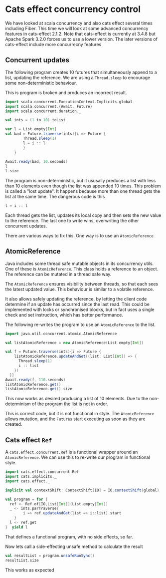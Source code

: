 # Cats effect concurrency control

We have looked at scala concurrency and also cats effect several times including Fiber.
This time we will look at some advanced concurrency features in cats-effect 2.1.2.
Note that cats-effect is currently at 3.4.8 but Apache Spark 3.2.0 forces us to use a lower version.
The later versions of cats-effect include more concurrecny features

## Concurrent updates

The following program creates 10 futures that simultaneously append to a list, updating the reference.
We are using a `Thread.sleep` to encourage some non-deterministic behaviour.

This is program is broken and produces an incorrect result.

```scala mdoc
import scala.concurrent.ExecutionContext.Implicits.global
import scala.concurrent.{Await, Future}
import scala.concurrent.duration._

val ints = (1 to 10).toList

var l = List.empty[Int]
val bad = Future.traverse(ints){i => Future {
        Thread.sleep(1)
        l = i :: l
        }
    }
  
Await.ready(bad, 10.seconds)
l
l.size
```

The program is non-deterministic, but it ususally preduces a list with less than 10 elements even though the list was
appended 10 times.
This problem is called a "lost update". 
It happens because more than one thread gets the list at the same time.
The dangerous code is this
```scala
l = i :: l
```
Each thread gets the list, updates its local copy and then sets the new value to the reference.
The last one to write wins, overwriting the other concurrent updates.

There are various ways to fix this.
One way is to use an `AtomicReference`

## AtomicReference

Java includes some thread safe mutable objects in its concurrency utils.
One of these is `AtomicReference`.
This class holds a reference to an object.
The reference can be mutated in a thread safe way.

The `AtomicReference` ensures visibility between threads, so that each sees the latest updated value.
This behaviour is similar to a volatile reference.

It also allows safely updating the reference, by letting the client code determine if an update has occurred since the
last read.
This could be implemented with locks or synchronised blocks, but in fact uses a single check and set instruction, which
has better performance.

The following re-writes the program to use an `AtomicReference` to the list.

```scala mdoc:silent
import java.util.concurrent.atomic.AtomicReference

val listAtomicReference = new AtomicReference(List.empty[Int])
```
```scala mdoc
val f = Future.traverse(ints){i => Future {
    listAtomicReference.updateAndGet((list: List[Int]) => {
      Thread.sleep(1)
      i :: list
    })
  }}
Await.ready(f, 110.seconds)
listAtomicReference.get()
listAtomicReference.get().size
```

This now works as desired producing a list of 10 elements.
Due to the non-determinism of the program the list is not in order.

This is correct code, but it is not functional in style.
The `AtomicReference` allows mutation, and the `Futures` start executing as soon as they are created.

## Cats effect `Ref`

A `cats.effect.concurrent.Ref` is a functional wrapper around an `AtomicReference`.
We can use this to re-write our program in functional style.

```scala mdoc
import cats.effect.concurrent.Ref
import cats.implicits._
import cats.effect._

implicit val contextShift: ContextShift[IO] = IO.contextShift(global)

val program = for {
  ref <- Ref.of[IO,List[Int]](List.empty[Int])
  _ <- ints.parTraverse{ 
        i => ref.updateAndGet(list => i::list).start  
    }
  l <- ref.get
}  yield l
```
That defines a functional program, with no side effects, so far.

Now lets call a side-effecting unsafe method to calculate the result
```scala mdoc
val resultList = program.unsafeRunSync()
resultList.size
```
This works as expected
